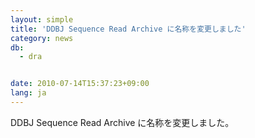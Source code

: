 ```yaml
---
layout: simple
title: 'DDBJ Sequence Read Archive に名称を変更しました'
category: news
db:
  - dra


date: 2010-07-14T15:37:23+09:00
lang: ja
---
```


DDBJ Sequence Read Archive に名称を変更しました。
